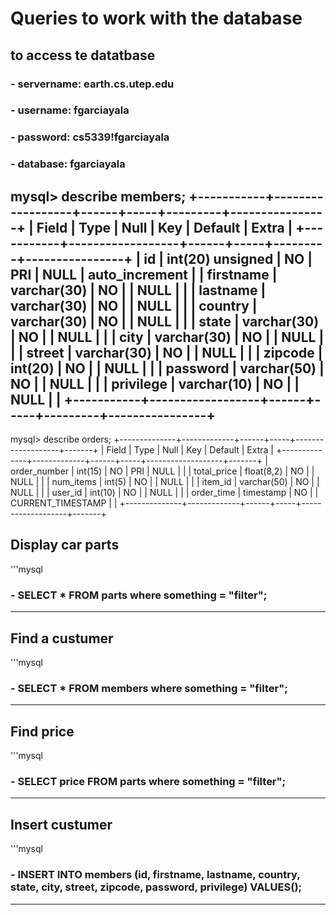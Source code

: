 # Queries to work with the database
## to access te datatbase
### - servername: earth.cs.utep.edu
### - username: fgarciayala
### - password: cs5339!fgarciayala
### - database: fgarciayala

mysql> describe members;
+-----------+------------------+------+-----+---------+----------------+
| Field     | Type             | Null | Key | Default | Extra          |
+-----------+------------------+------+-----+---------+----------------+
| id        | int(20) unsigned | NO   | PRI | NULL    | auto_increment |
| firstname | varchar(30)      | NO   |     | NULL    |                |
| lastname  | varchar(30)      | NO   |     | NULL    |                |
| country   | varchar(30)      | NO   |     | NULL    |                |
| state     | varchar(30)      | NO   |     | NULL    |                |
| city      | varchar(30)      | NO   |     | NULL    |                |
| street    | varchar(30)      | NO   |     | NULL    |                |
| zipcode   | int(20)          | NO   |     | NULL    |                |
| password  | varchar(50)      | NO   |     | NULL    |                |
| privilege | varchar(10)      | NO   |     | NULL    |                |
+-----------+------------------+------+-----+---------+----------------+
---

mysql> describe orders;
+--------------+-------------+------+-----+-------------------+-------+
| Field        | Type        | Null | Key | Default           | Extra |
+--------------+-------------+------+-----+-------------------+-------+
| order_number | int(15)     | NO   | PRI | NULL              |       |
| total_price  | float(8,2)  | NO   |     | NULL              |       |
| num_items    | int(5)      | NO   |     | NULL              |       |
| item_id      | varchar(50) | NO   |     | NULL              |       |
| user_id      | int(10)     | NO   |     | NULL              |       |
| order_time   | timestamp   | NO   |     | CURRENT_TIMESTAMP |       |
+--------------+-------------+------+-----+-------------------+-------+


## Display car parts
'''mysql
### - SELECT * FROM parts where something = "filter";
---
## Find a custumer
'''mysql
### - SELECT * FROM members where  something = "filter";
---
## Find price
'''mysql
### - SELECT price FROM parts where something = "filter";
---
## Insert custumer
'''mysql
### - INSERT INTO members (id, firstname, lastname, country, state, city, street, zipcode, password, privilege) VALUES();
---
